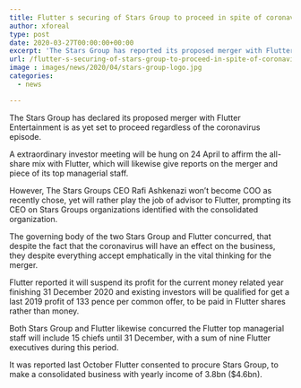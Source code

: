 ```yaml
---
title: Flutter s securing of Stars Group to proceed in spite of coronavirus concern
author: xforeal 
type: post
date: 2020-03-27T00:00:00+00:00
excerpt: 'The Stars Group has reported its proposed merger with Flutter Entertainment is as yet set to proceed regardless of the coronavirus outbreak '
url: /flutter-s-securing-of-stars-group-to-proceed-in-spite-of-coronavirus-concern/
image : images/news/2020/04/stars-group-logo.jpg
categories:
  - news

---
```

The Stars Group has declared its proposed merger with Flutter Entertainment is as yet set to proceed regardless of the coronavirus episode. 

A extraordinary investor meeting will be hung on 24 April to affirm the all-share mix with Flutter, which will likewise give reports on the merger and piece of its top managerial staff. 

However, The Stars Groups CEO Rafi Ashkenazi won&#8217;t become COO as recently chose, yet will rather play the job of advisor to Flutter, prompting its CEO on Stars Groups organizations identified with the consolidated organization. 

The governing body of the two Stars Group and Flutter concurred, that despite the fact that the coronavirus will have an effect on the business, they despite everything accept emphatically in the vital thinking for the merger. 

Flutter reported it will suspend its profit for the current money related year finishing 31 December 2020 and existing investors will be qualified for get a last 2019 profit of 133 pence per common offer, to be paid in Flutter shares rather than money. 

Both Stars Group and Flutter likewise concurred the Flutter top managerial staff will include 15 chiefs until 31 December, with a sum of nine Flutter executives during this period. 

It was reported last October Flutter consented to procure Stars Group, to make a consolidated business with yearly income of 3.8bn ($4.6bn).